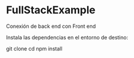 # FullStackExample
Conexión de back end con Front end

Instala las dependencias en el entorno de destino:

git clone <URL-de-tu-repositorio>
cd <nombre-del-repositorio>
npm install



